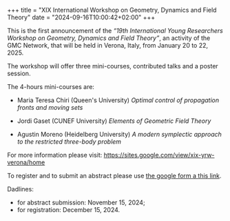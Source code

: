 +++
title = "XIX International Workshop on Geometry, Dynamics and Field Theory"
date = "2024-09-16T10:00:42+02:00"
+++

This is the first announcement of the _“19th International Young Researchers Workshop on Geometry, Dynamics and Field Theory”_, an activity of the GMC Network, that will be held in Verona, Italy, from January 20 to 22, 2025.

The workshop will offer three mini-courses, contributed talks and a poster session.

The 4-hours mini-courses are:

- Maria Teresa Chiri (Queen's University) _Optimal control of propagation fronts and moving sets_

- Jordi Gaset (CUNEF University) _Elements of Geometric Field Theory_

- Agustin Moreno (Heidelberg University) _A modern symplectic approach to the restricted three-body problem_

 
For more information please visit: <https://sites.google.com/view/xix-yrw-verona/home>

To register and to submit an abstract please use [the google form a this link](https://docs.google.com/forms/d/e/1FAIpQLSd3fSJNTpfN29YzcxnvFVqOgg2x-dX-q3XxrFwqS0ovqB_1ww/viewform?usp=pp_url).


Dadlines:

- for abstract submission:  November 15, 2024;
- for registration:  December 15, 2024.

